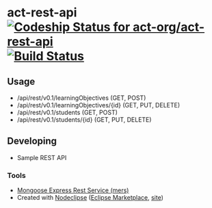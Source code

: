 # act-rest-api [ ![Codeship Status for act-org/act-rest-api](https://www.codeship.io/projects/5c9b72d0-5d6d-0131-b277-0261d5c39723/status?branch=master)](https://www.codeship.io/projects/11986) [![Build Status](https://travis-ci.org/act-org/act-rest-api.png?branch=master)](https://travis-ci.org/act-org/act-rest-api)

## Usage

* /api/rest/v0.1/learningObjectives (GET, POST)
* /api/rest/v0.1/learningObjectives/{id} (GET, PUT, DELETE)
* /api/rest/v0.1/students (GET, POST)
* /api/rest/v0.1/students/{id} (GET, PUT, DELETE)

## Developing

* Sample REST API

### Tools

* [Mongoose Express Rest Service (mers)](https://github.com/jspears/mers)
* Created with [Nodeclipse](https://github.com/Nodeclipse/nodeclipse-1)
 ([Eclipse Marketplace](http://marketplace.eclipse.org/content/nodeclipse), [site](http://www.nodeclipse.org))   